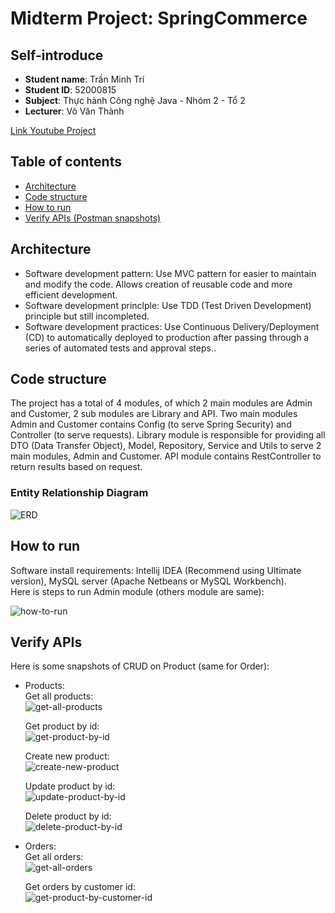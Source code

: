 
# Midterm Project: SpringCommerce
## Self-introduce
- **Student name**: Trần Minh Trí
- **Student ID**: 52000815
- **Subject**: Thực hành Công nghệ Java - Nhóm 2 - Tổ 2
- **Lecturer**: Võ Văn Thành

[Link Youtube Project](https://www.youtube.com/playlist?list=PLcysNhW6xq7VcN3idPE2nXCj6wPD051dw)

## Table of contents
- [Architecture](#architecture)
- [Code structure](#code-structure)
- [How to run](#how-to-run)
- [Verify APIs (Postman snapshots)](#verify-apis)

## Architecture
- Software development pattern: Use MVC pattern for easier to maintain and modify the code. Allows creation of reusable code and more efficient development.
- Software development princlple: Use TDD (Test Driven Development) principle but still incompleted.
- Software development practices: Use Continuous Delivery/Deployment (CD) to automatically deployed to production after passing through a series of automated tests and approval steps.. 

## Code structure
The project has a total of 4 modules, of which 2 main modules are Admin and Customer, 2 sub modules are Library and API. Two main modules Admin and Customer contains Config (to serve Spring Security) and Controller (to serve requests). Library module is responsible for providing all DTO (Data Transfer Object), Model, Repository, Service and Utils to serve 2 main modules, Admin and Customer. API module contains RestController to return results based on request.

### Entity Relationship Diagram
![ERD](https://github.com/tmt203/SpringCommerce/blob/main/z-support%20data%2C%20images%2C%20etc/erd.png)

## How to run 
Software install requirements: Intellij IDEA (Recommend using Ultimate version), MySQL server (Apache Netbeans or MySQL Workbench).<br> 
Here is steps to run Admin module (others module are same):<br>

![how-to-run](https://github.com/tmt203/SpringCommerce/blob/main/z-support%20data%2C%20images%2C%20etc/how-to-run.png)

## Verify APIs 
Here is some snapshots of CRUD on Product (same for Order):
- Products: <br>
  Get all products: <br>
  ![get-all-products](https://github.com/tmt203/SpringCommerce/blob/main/z-support%20data%2C%20images%2C%20etc/Postman%20Snapshots/get-all-products.jpg)

  Get product by id: <br>
  ![get-product-by-id](https://github.com/tmt203/SpringCommerce/blob/main/z-support%20data%2C%20images%2C%20etc/Postman%20Snapshots/get-product-by-id.jpg)

  Create new product: <br>
  ![create-new-product](https://github.com/tmt203/SpringCommerce/blob/main/z-support%20data%2C%20images%2C%20etc/Postman%20Snapshots/create-new-product.jpg)

  Update product by id: <br>
  ![update-product-by-id](https://github.com/tmt203/SpringCommerce/blob/main/z-support%20data%2C%20images%2C%20etc/Postman%20Snapshots/update-product-by-id.jpg)

  Delete product by id: <br>
  ![delete-product-by-id](https://github.com/tmt203/SpringCommerce/blob/main/z-support%20data%2C%20images%2C%20etc/Postman%20Snapshots/delete-product-by-id.jpg)

- Orders: <br>
  Get all orders: <br>
  ![get-all-orders](https://github.com/tmt203/SpringCommerce/blob/main/z-support%20data%2C%20images%2C%20etc/Postman%20Snapshots/get-all-orders.jpg)

  Get orders by customer id: <br>
  ![get-product-by-customer-id](https://github.com/tmt203/SpringCommerce/blob/main/z-support%20data%2C%20images%2C%20etc/Postman%20Snapshots/get-product-by-customer-id.jpg)

